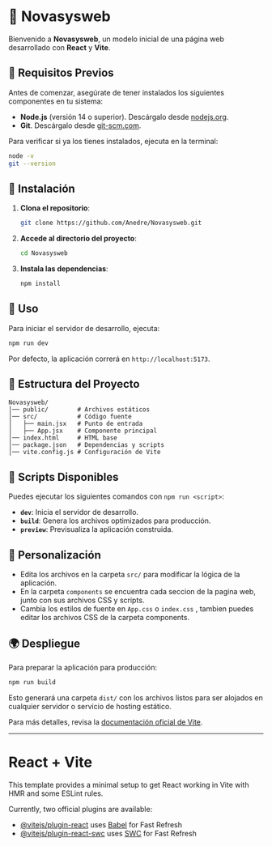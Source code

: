 # 🚀 Novasysweb

Bienvenido a **Novasysweb**, un modelo inicial de una página web desarrollado con **React** y **Vite**.

## 📌 Requisitos Previos

Antes de comenzar, asegúrate de tener instalados los siguientes componentes en tu sistema:

- **Node.js** (versión 14 o superior). Descárgalo desde [nodejs.org](https://nodejs.org/).
- **Git**. Descárgalo desde [git-scm.com](https://git-scm.com/).

Para verificar si ya los tienes instalados, ejecuta en la terminal:

```bash
node -v
git --version
```

## 🔧 Instalación

1. **Clona el repositorio**:

   ```bash
   git clone https://github.com/Anedre/Novasysweb.git
   ```

2. **Accede al directorio del proyecto**:

   ```bash
   cd Novasysweb
   ```

3. **Instala las dependencias**:

   ```bash
   npm install
   ```

## 🚀 Uso

Para iniciar el servidor de desarrollo, ejecuta:

```bash
npm run dev
```

Por defecto, la aplicación correrá en `http://localhost:5173`.

## 📂 Estructura del Proyecto

```
Novasysweb/
│── public/        # Archivos estáticos
│── src/           # Código fuente
│   ├── main.jsx   # Punto de entrada
│   ├── App.jsx    # Componente principal
│── index.html     # HTML base
│── package.json   # Dependencias y scripts
│── vite.config.js # Configuración de Vite
```

## 📜 Scripts Disponibles

Puedes ejecutar los siguientes comandos con `npm run <script>`:

- **`dev`**: Inicia el servidor de desarrollo.
- **`build`**: Genera los archivos optimizados para producción.
- **`preview`**: Previsualiza la aplicación construida.

## 🎨 Personalización

- Edita los archivos en la carpeta `src/` para modificar la lógica de la aplicación.
- En la carpeta `components` se encuentra cada seccion de la pagina web, junto con sus  archivos CSS y scripts.
- Cambia los estilos de fuente en `App.css` o `index.css` , tambien puedes editar los archivos CSS de la carpeta components.

## 🌍 Despliegue

Para preparar la aplicación para producción:

```bash
npm run build
```

Esto generará una carpeta `dist/` con los archivos listos para ser alojados en cualquier servidor o servicio de hosting estático.

Para más detalles, revisa la [documentación oficial de Vite](https://vitejs.dev/guide/static-deploy.html).

---




# React + Vite

This template provides a minimal setup to get React working in Vite with HMR and some ESLint rules.

Currently, two official plugins are available:

- [@vitejs/plugin-react](https://github.com/vitejs/vite-plugin-react/blob/main/packages/plugin-react/README.md) uses [Babel](https://babeljs.io/) for Fast Refresh
- [@vitejs/plugin-react-swc](https://github.com/vitejs/vite-plugin-react-swc) uses [SWC](https://swc.rs/) for Fast Refresh

